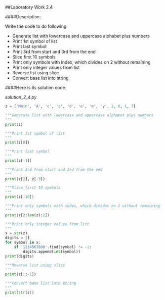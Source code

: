 ##Laboratory Work 2.4

####Description:

Write the code to do following:
- Generate list with lowercase and uppercase alphabet plus numbers
- Print 1st symbol of list
- Print last symbol
- Print 3rd from start and 3rd from the end
- Slice first 10 symbols
- Print only symbols with index, which divides on 2 without remaining
- Print only integer values from list
- Reverse list using slice
- Convert base list into string

####Here is its solution code:

*solution_2_4.py*
```python
z = ['Main', 'A', 'c', 'a', 'd', 'e', 'm', 'y', 2, 0, 1, 7]

"""Generate list with lowercase and uppercase alphabet plus numbers
"""
print(z)

"""Print 1st symbol of list
"""
print(z[0])

"""Print last symbol
"""
print(z[-1])

"""Print 3rd from start and 3rd from the end
"""
print(z[2], z[-3])

"""Slice first 10 symbols
"""
print(z[:10])

"""Print only symbols with index, which divides on 2 without remaining
"""
print(z[2:len(z):2])

"""Print only integer values from list
"""
x = str(z)
digits = []
for symbol in x:
    if '1234567890'.find(symbol) != -1:
        digits.append(int(symbol))
print(digits)

"""Reverse list using slice
"""
print(z[::-1])

"""Convert base list into string
"""
print(str(z))

```